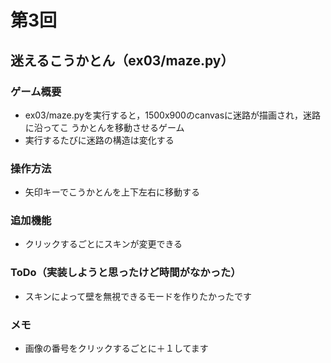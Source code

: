 # 第3回
## 迷えるこうかとん（ex03/maze.py）
### ゲーム概要
- ex03/maze.pyを実行すると，1500x900のcanvasに迷路が描画され，迷路に沿ってこ
うかとんを移動させるゲーム
- 実行するたびに迷路の構造は変化する
### 操作方法
- 矢印キーでこうかとんを上下左右に移動する
### 追加機能
* クリックするごとにスキンが変更できる

### ToDo（実装しようと思ったけど時間がなかった）
- スキンによって壁を無視できるモードを作りたかったです

### メモ
- 画像の番号をクリックするごとに＋１してます